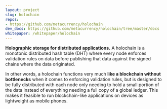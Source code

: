```yaml
---
layout: project
slug: holochain
repos:
- https://github.com/metacurrency/holochain
dev_docs: https://github.com/metacurrency/holochain/tree/master/docs
whitepaper: /whitepaper/holochain
---
```

**Holographic storage for distributed applications.** A holochain is a monotonic distributed hash table (DHT) where every node enforces validation rules on data before publishing that data against the signed chains where the data originated.

In other words, a holochain functions very much **like a blockchain without bottlenecks** when it comes to enforcing validation rules, but is designed to  be fully distributed with each node only needing to hold a small portion of the data instead of everything needing a full copy of a global ledger. This makes it feasible to run blockchain-like applications on devices as lightweight as mobile phones.

